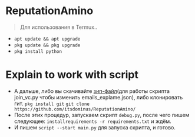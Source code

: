 # ReputationAmino
> Для использования в Termux..
- ```apt update && apt upgrade```
- ```pkg update && pkg upgrade```
- ```pkg install python```

# Explain to work with script
- А дальше, либо вы скачивайте [зип-файл](https://github.com/itsdominus/ReputationAmino/archive/refs/heads/main.zip)(для работы скрипта join_vc.py чтобы изменить emails_explame.json), либо клонировать гит.
```pkg install git```
```git clone https://github.com/itsdominus/ReputationAmino/```
- После этих процедур, запускаем скрипт ```debug.py```, после чего пишем следующее: ```installrequirements -r requirements.txt``` и ждём.
- И пишем ```script --start main.py``` для запуска скрипта, и готово.
